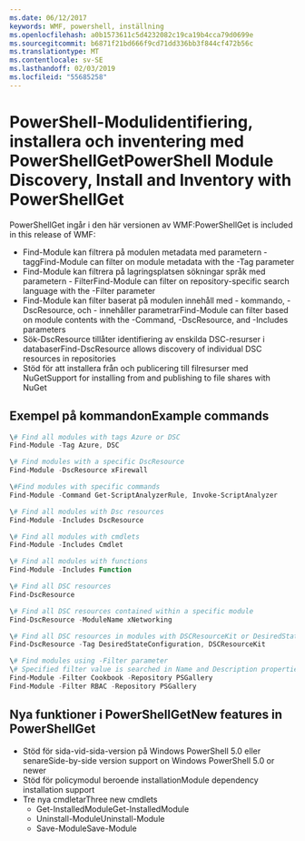 ```yaml
---
ms.date: 06/12/2017
keywords: WMF, powershell, inställning
ms.openlocfilehash: a0b1573611c5d4232082c19ca19b4cca79d0699e
ms.sourcegitcommit: b6871f21bd666f9cd71dd336bb3f844cf472b56c
ms.translationtype: MT
ms.contentlocale: sv-SE
ms.lasthandoff: 02/03/2019
ms.locfileid: "55685258"
---
```

# <a name="powershell-module-discovery-install-and-inventory-with-powershellget"></a><span data-ttu-id="36e18-102">PowerShell-Modulidentifiering, installera och inventering med PowerShellGet</span><span class="sxs-lookup"><span data-stu-id="36e18-102">PowerShell Module Discovery, Install and Inventory with PowerShellGet</span></span>

<span data-ttu-id="36e18-103">PowerShellGet ingår i den här versionen av WMF:</span><span class="sxs-lookup"><span data-stu-id="36e18-103">PowerShellGet is included in this release of WMF:</span></span>
-   <span data-ttu-id="36e18-104">Find-Module kan filtrera på modulen metadata med parametern - tagg</span><span class="sxs-lookup"><span data-stu-id="36e18-104">Find-Module can filter on module metadata with the -Tag parameter</span></span>
-   <span data-ttu-id="36e18-105">Find-Module kan filtrera på lagringsplatsen sökningar språk med parametern - Filter</span><span class="sxs-lookup"><span data-stu-id="36e18-105">Find-Module can filter on repository-specific search language with the -Filter parameter</span></span>
-   <span data-ttu-id="36e18-106">Find-Module kan filter baserat på modulen innehåll med - kommando, - DscResource, och - innehåller parametrar</span><span class="sxs-lookup"><span data-stu-id="36e18-106">Find-Module can filter based on module contents with the -Command, -DscResource, and -Includes parameters</span></span>
-   <span data-ttu-id="36e18-107">Sök-DscResource tillåter identifiering av enskilda DSC-resurser i databaser</span><span class="sxs-lookup"><span data-stu-id="36e18-107">Find-DscResource allows discovery of individual DSC resources in repositories</span></span>
-   <span data-ttu-id="36e18-108">Stöd för att installera från och publicering till filresurser med NuGet</span><span class="sxs-lookup"><span data-stu-id="36e18-108">Support for installing from and publishing to file shares with NuGet</span></span>

## <a name="example-commands"></a><span data-ttu-id="36e18-109">Exempel på kommandon</span><span class="sxs-lookup"><span data-stu-id="36e18-109">Example commands</span></span>
```powershell
\# Find all modules with tags Azure or DSC
Find-Module -Tag Azure, DSC

\# Find modules with a specific DscResource
Find-Module -DscResource xFirewall

\#Find modules with specific commands
Find-Module -Command Get-ScriptAnalyzerRule, Invoke-ScriptAnalyzer

\# Find all modules with Dsc resources
Find-Module -Includes DscResource

\# Find all modules with cmdlets
Find-Module -Includes Cmdlet

\# Find all modules with functions
Find-Module -Includes Function

\# Find all DSC resources
Find-DscResource

\# Find all DSC resources contained within a specific module
Find-DscResource -ModuleName xNetworking

\# Find all DSC resources in modules with DSCResourceKit or DesiredStateConfiguration
Find-DscResource -Tag DesiredStateConfiguration, DSCResourceKit

\# Find modules using -Filter parameter
\# Specified filter value is searched in Name and Description properties
Find-Module -Filter Cookbook -Repository PSGallery
Find-Module -Filter RBAC -Repository PSGallery
```

## <a name="new-features-in-powershellget"></a><span data-ttu-id="36e18-110">Nya funktioner i PowerShellGet</span><span class="sxs-lookup"><span data-stu-id="36e18-110">New features in PowerShellGet</span></span>
-   <span data-ttu-id="36e18-111">Stöd för sida-vid-sida-version på Windows PowerShell 5.0 eller senare</span><span class="sxs-lookup"><span data-stu-id="36e18-111">Side-by-side version support on Windows PowerShell 5.0 or newer</span></span>
-   <span data-ttu-id="36e18-112">Stöd för policymodul beroende installation</span><span class="sxs-lookup"><span data-stu-id="36e18-112">Module dependency installation support</span></span>
-   <span data-ttu-id="36e18-113">Tre nya cmdletar</span><span class="sxs-lookup"><span data-stu-id="36e18-113">Three new cmdlets</span></span>
    -   <span data-ttu-id="36e18-114">Get-InstalledModule</span><span class="sxs-lookup"><span data-stu-id="36e18-114">Get-InstalledModule</span></span>
    -   <span data-ttu-id="36e18-115">Uninstall-Module</span><span class="sxs-lookup"><span data-stu-id="36e18-115">Uninstall-Module</span></span>
    -   <span data-ttu-id="36e18-116">Save-Module</span><span class="sxs-lookup"><span data-stu-id="36e18-116">Save-Module</span></span>
